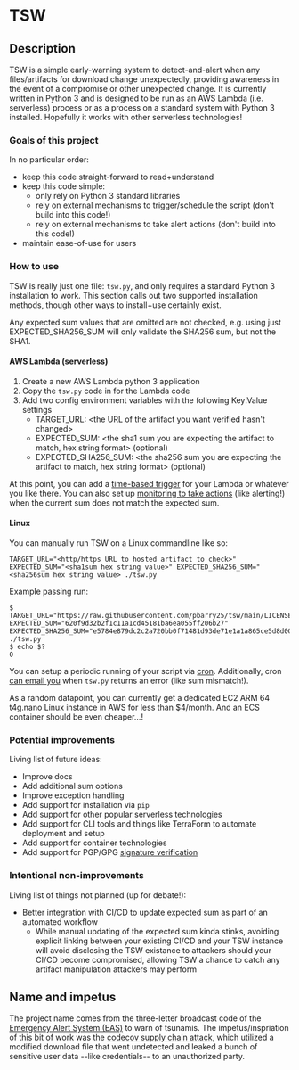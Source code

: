 # TSW

## Description

TSW is a simple early-warning system to detect-and-alert when any files/artifacts for download change unexpectedly, providing awareness in the event of a compromise or other unexpected change. It is currently written in Python 3 and is designed to be run as an AWS Lambda (i.e. serverless) process or as a process on a standard system with Python 3 installed. Hopefully it works with other serverless technologies!

### Goals of this project

In no particular order:

* keep this code straight-forward to read+understand
* keep this code simple:
   * only rely on Python 3 standard libraries
   * rely on external mechanisms to trigger/schedule the script (don't build into this code!)
   * rely on external mechanisms to take alert actions (don't build into this code!)
* maintain ease-of-use for users

### How to use

TSW is really just one file: `tsw.py`, and only requires a standard Python 3 installation to work. This section calls out two supported installation methods, though other ways to install+use certainly exist.

Any expected sum values that are omitted are not checked, e.g. using just EXPECTED_SHA256_SUM will only validate the SHA256 sum, but not the SHA1.

#### AWS Lambda (serverless)

1. Create a new AWS Lambda python 3 application
1. Copy the `tsw.py` code in for the Lambda code
1. Add two config environment variables with the following Key:Value settings
   * TARGET_URL: <the URL of the artifact you want verified hasn't changed>
   * EXPECTED_SUM: <the sha1 sum you are expecting the artifact to match, hex string format> (optional)
   * EXPECTED_SHA256_SUM: <the sha256 sum you are expecting the artifact to match, hex string format> (optional)

At this point, you can add a [time-based trigger](https://docs.aws.amazon.com/eventbridge/latest/userguide/eb-run-lambda-schedule.html) for your Lambda or whatever you like there. You can also set up [monitoring to take actions](https://aws.amazon.com/getting-started/hands-on/handle-serverless-application-errors-step-functions-lambda/) (like alerting!) when the current sum does not match the expected sum.

#### Linux

You can manually run TSW on a Linux commandline like so:

`TARGET_URL="<http/https URL to hosted artifact to check>" EXPECTED_SUM="<sha1sum hex string value>" EXPECTED_SHA256_SUM="<sha256sum hex string value> ./tsw.py`

Example passing run:

```
$ TARGET_URL="https://raw.githubusercontent.com/pbarry25/tsw/main/LICENSE" EXPECTED_SUM="620f9d32b2f1c11a1cd45181ba6ea055ff206b27" EXPECTED_SHA256_SUM="e5784e879dc2c2a720bb0f71481d93de71e1a1a865ce5d8d008b208bc595033a" ./tsw.py
$ echo $?
0
```

You can setup a periodic running of your script via [cron](https://opensource.com/article/17/11/how-use-cron-linux). Additionally, cron [can email you](https://askubuntu.com/questions/418237/how-to-detect-error-in-cron-jobs) when `tsw.py` returns an error (like sum mismatch!).

As a random datapoint, you can currently get a dedicated EC2 ARM 64 t4g.nano Linux instance in AWS for less than $4/month. And an ECS container should be even cheaper...!

### Potential improvements

Living list of future ideas:

* Improve docs
* Add additional sum options
* Improve exception handling
* Add support for installation via `pip`
* Add support for other popular serverless technologies
* Add support for CLI tools and things like TerraForm to automate deployment and setup
* Add support for container technologies
* Add support for PGP/GPG [signature verification](https://web.archive.org/web/20201111230210/https://www.gnupg.org/gph/en/manual/x135.html)

### Intentional non-improvements

Living list of things not planned (up for debate!):

* Better integration with CI/CD to update expected sum as part of an automated workflow
  * While manual updating of the expected sum kinda stinks, avoiding explicit linking between your existing CI/CD and your TSW instance will avoid disclosing the TSW existance to attackers should your CI/CD become compromised, allowing TSW a chance to catch any artifact manipulation attackers may perform

## Name and impetus

The project name comes from the three-letter broadcast code of the [Emergency Alert System (EAS)](https://web.archive.org/web/20210419131359/https://www.weather.gov/nwr/eventcodes) to warn of tsunamis. The impetus/inspriation of this bit of work was the [codecov supply chain attack](https://web.archive.org/web/20210421181028/https://thenewstack.io/not-your-usual-supply-chain-hack-the-codecov-bash-uploader-blunder/), which utilized a modified download file that went undetected and leaked a bunch of sensitive user data --like credentials-- to an unauthorized party.
